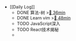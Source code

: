 - [[Daily Log]]
	- DONE 算法-树 >[🍅 36min](#agenda-pomo://?t=f-1685425588572-1500%2Cp-1685427523616-645)
	- DONE Learn vim >[🍅 48min](#agenda-pomo://?t=f-1685423447825-1500%2Cp-1685428180462-1340)
	- TODO JavaScript深入
	- TODO React技术揭秘
	-